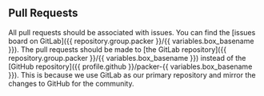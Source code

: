 ## Pull Requests

All pull requests should be associated with issues. You can find the [issues board on GitLab]({{ repository.group.packer }}/{{ variables.box_basename }}). The pull requests should be made to [the GitLab repository]({{ repository.group.packer }}/{{ variables.box_basename }}) instead of the [GitHub repository]({{ profile.github }}/packer-{{ variables.box_basename }}). This is because we use GitLab as our primary repository and mirror the changes to GitHub for the community.
